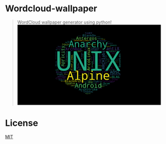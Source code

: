 # Wordcloud-wallpaper
> WordCloud wallpaper generator using python!
![Screenshot](https://raw.githubusercontent.com/FDMZ17/wordcloud-wallpaper/main/example.png)

# License
[MIT](https://github.com/FDMZ17/wordcloud-wallpaper/blob/main/LICENSE)
